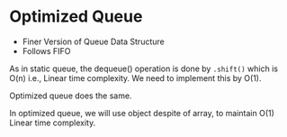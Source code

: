 # Optimized Queue

  - Finer Version of Queue Data Structure
  - Follows FIFO
  
As in static queue, the dequeue() operation is done by `.shift()` which is O(n) i.e., Linear time complexity. We need to implement this by O(1).

Optimized queue does the same.

In optimized queue, we will use object despite of array, to maintain O(1) Linear time complexity.